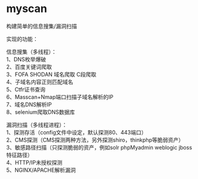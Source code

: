 # myscan

构建简单的信息搜集/漏洞扫描

实现的功能：<br/>

信息搜集（多线程）：<br/>
1、DNS枚举爆破 <br/>
2、百度关键词爬取 <br/>
3、FOFA SHODAN 域名爬取 C段爬取<br/>
4、子域名内容正则匹配域名<br/>
5、Ctfr证书查询<br/>
6、Masscan+Nmap端口扫描子域名解析的IP<br/>
7、域名DNS解析IP<br/>
8、selenium爬取DNS数据库<br/>

漏洞扫描（多线程进程）：<br/>
1、探测存活（config文件中设定，默认探测80、443端口）<br/>
2、CMS探测（CMS探测两种方法，另外探测shiro，thinkphp等脆弱资产）<br/>
3、敏感路径扫描（只探测脆弱的资产，例如solr phpMyadmin weblogic jboss特征路径）<br/>
4、HTTP/IP未授权探测<br/>
5、NGINX/APACHE解析漏洞<br/>
